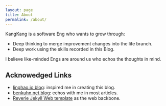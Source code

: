 ```yaml
---
layout: page
title: About
permalink: /about/
---
```


KangKang is a software Eng who wants to grow through:
- Deep thinking to merge improvement changes into the life branch.
- Deep work using the skills recorded in this Blog.

I believe like-minded Engs are around us who echos the thoughts in mind.

## Acknowedged Links

- [linghao.io blog](https://linghao.io/): inspired me in creating this blog.
- [benkuhn.net blog](https://www.benkuhn.net/): echos with me in most articles.  
- [Reverie Jekyll Web template](https://github.com/amitmerchant1990/reverie) as the web backbone.